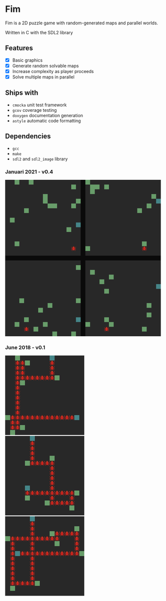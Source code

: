 # Fim

Fim is a 2D puzzle game with random-generated maps and parallel worlds.

Written in C with the SDL2 library

## Features
- [x] Basic graphics
- [x] Generate random solvable maps
- [x] Increase complexity as player proceeds
- [x] Solve multiple maps in parallel

## Ships with
- `cmocka` unit test framework
- `gcov` coverage testing
- `doxygen` documentation generation
- `astyle` automatic code formatting

## Dependencies
- `gcc`
- `make`
- `sdl2` and `sdl2_image` library

### Januari 2021 - v0.4
![](docs/screenshots/fim_v0.4.gif)

### June 2018 - v0.1
![](docs/screenshots/2018-06-25_25_scrot.png)
![](docs/screenshots/2018-06-25_46_scrot.png)
![](docs/screenshots/2018-06-25_55_scrot.png)
